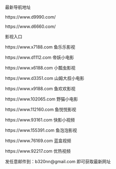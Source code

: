 最新导航地址
<p></p>
https://www.d9990.com/
<p></p>
https://www.d6660.com/
<p></p>
影视入口
<p></p>
https://www.x7188.com  鱼乐乐影视<p></p>
https://www.d1112.com  帝妖小电影<p></p>
https://www.x6188.com  小瓢虫影视<p></p>
https://www.d3351.com  山姆大叔小电影<p></p>
https://www.x9188.com  鱼欢欢影视<p></p>
https://www.102065.com  野猫小电影<p></p>
https://www.112160.com  鱼悦悦影视<p></p>
https://www.93161.com  快影小视频<p></p>
https://www.155391.com  鱼泡泡影视<p></p>
https://www.76169.com  蓝盒视频<p></p>
https://www.92217.com  优热视频<p></p>
发任意邮件到：b320nn@gmail.com 即可获取最新网址
